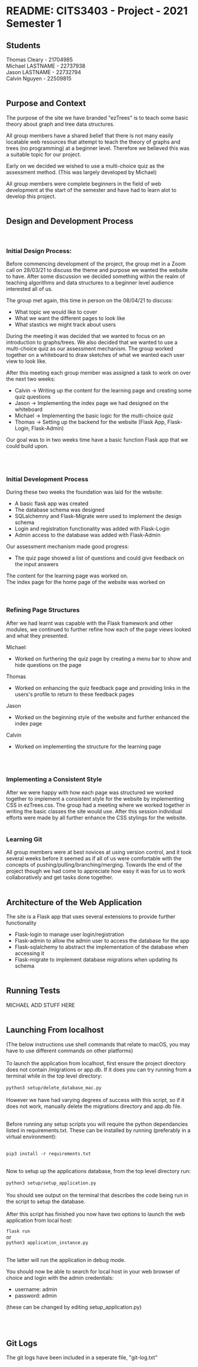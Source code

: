 # README: CITS3403 - Project - 2021 Semester 1

## Students
Thomas Cleary    - 21704985<br>
Michael LASTNAME - 22737938<br>
Jason LASTNAME   - 22732794<br>
Calvin Nguyen    - 22509815<br>
<br>

## Purpose and Context
The purpose of the site we have branded "ezTrees" is to teach some basic theory about graph and tree data structures. 

All group members have a shared belief that there is not many easily locatable web resources that attempt to teach the theory of graphs and trees (no programming) at a beginner level. Therefore we believed this was a suitable topic for our project.

Early on we decided we wished to use a multi-choice quiz as the assessment method. (This was largely developed by Michael)

All group members were complete beginners in the field of web development at the start of the semester and have had to learn alot to develop this project. 
<br><br>

## Design and Development Process
<br>

### Initial Design Process:
Before commencing development of the project, the group met in a Zoom call on 28/03/21 to discuss
the theme and purpose we wanted the website to have. After some discussion we decided something within
the realm of teaching algorithms and data structures to a beginner level audience interested all of us.

The group met again, this time in person on the 08/04/21 to discuss:
- What topic we would like to cover
- What we want the different pages to look like
- What stastics we might track about users

During the meeting it was decided that we wanted to focus on an introduction to graphs/trees.
We also decided that we wanted to use a multi-choice quiz as our assessment mechanism. 
The group worked together on a whiteboard to draw sketches of what we wanted each user view to look like.

After this meeting each group member was assigned a task to work on over the next two weeks:
- Calvin -> Writing up the content for the learning page and creating some quiz questions
- Jason -> Implementing the index page we had designed on the whiteboard
- Michael -> Implementing the basic logic for the multi-choice quiz
- Thomas -> Setting up the backend for the website (Flask App, Flask-Login, Flask-Admin)

Our goal was to in two weeks time have a basic function Flask app that we could build upon.

<br><br>

### Initial Development Process
During these two weeks the foundation was laid for the website:
- A basic flask app was created
- The database schema was designed
- SQLalchemny and Flask-Migrate were used to implement the design schema
- Login and registration functionality was added with Flask-Login
- Admin access to the database was added with Flask-Admin

Our assessment mechanism made good progress:
- The quiz page showed a list of questions and could give feedback on the input answers

The content for the learning page was worked on.<br>
The index page for the home page of the website was worked on<br>
<br><br>

### Refining Page Structures
After we had learnt was capable with the Flask framework and other modules, we continued to further refine how each of the page views looked and what they presented.

Michael:
- Worked on furthering the quiz page by creating a menu bar to show and hide questions on the page

Thomas 
- Worked on enhancing the quiz feedback page and providing links in the users's profile to return to these feedback pages

Jason
- Worked on the beginning style of the website and further enhanced the index page

Calvin
- Worked on implementing the structure for the learning page

<br><br>

### Implementing a Consistent Style
After we were happy with how each page was structured we worked together to implement a consistent style for the website by implementing CSS in ezTrees.css. The group had a meeting where we worked together in writing the basic classes the site would use. After this session individual efforts were made by all further enhance the CSS stylings for the website.
<br><br>

### Learning Git
All group members were at best novices at using version control, and it took several weeks before it seemed as if all of us were comfortable with the concepts of pushing/pulling/branching/merging. Towards the end of the project though we had come to appreciate how easy it was for us to work collaboratively and get tasks done together.
<br><br>

## Architecture of the Web Application
The site is a Flask app that uses several extensions to provide further functionality
- Flask-login to manage user login/registration
- Flask-admin to allow the admin user to access the database for the app
- Flask-sqlalchemy to abstract the implementation of the database when accessing it
- Flask-migrate to implement database migrations when updating its schema
<br><br>

## Running Tests
MICHAEL ADD STUFF HERE
<br><br>


## Launching From localhost
(The below instructions use shell commands that relate to macOS, you may have to use different commands on other platforms)<br><br>
To launch the application from localhost, first ensure the project directory does not contain /migrations or app.db. If it does you can try running from a terminal while in the top level directory: <br><br>
` python3 setup/delete_database_mac.py ` <br><br>
However we have had varying degrees of success with this script, so if it does not work, manually delete the migrations directory and app.db file.
<br><br>

Before running any setup scripts you will require the python dependancies listed in requirements.txt.
These can be installed by running (preferably in a virtual environment):<br><br>

`pip3 install -r requirements.txt`<br><br>

Now to setup up the applications database, from the top level directory run:<br><br>
` python3 setup/setup_application.py `<br><br>
You should see output on the terminal that describes the code being run in the script to setup the database.
<br><br>
After this script has finished you now have two options to launch the web application from local host:

`flask run`<br>
or<br>
`python3 application_instance.py`<br><br>

The latter will run the application in debug mode.

You should now be able to search for local host in your web browser of choice and login with the admin
credentials:

- username: admin
- password: admin

(these can be changed by editing setup_application.py)

<br><br>


## Git Logs
The git logs have been included in a seperate file, "git-log.txt"
<br><br>

